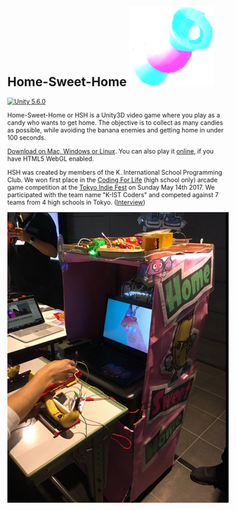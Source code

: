 # Home-Sweet-Home ![Logo](hsh.png)

[![Unity 5.6.0](https://img.shields.io/badge/Unity-5.6.0-brightgreen.svg)](https://unity3d.com/get-unity/download/archive)

Home-Sweet-Home or HSH is a Unity3D video game where you play as a candy who wants to get home. The objective is to collect as many candies as possible, while avoiding the banana enemies and getting home in under 100 seconds.

[Download on Mac, Windows or Linux](https://github.com/gg2001/hsh/releases/tag/v1.0). You can also play it [online](https://gg2001.github.io/kistcoders/hsh/play/), if you have HTML5 WebGL enabled.

HSH was created by members of the K. International School Programming Club. We won first place in the [Coding For Life](http://www.tokyosandbox.com/coding-for-life/) (high school only) arcade game competition at the [Tokyo Indie Fest](http://www.tokyosandbox.com/tokyo-indie-fest/) on Sunday May 14th 2017. We participated with the team name "K-IST Coders" and competed against 7 teams from 4 high schools in Tokyo. ([Interview](https://www.youtube.com/watch?v=vrjRR2MWY1E))

![Gameplay](screenshot1.jpg)
